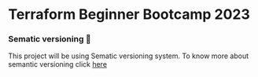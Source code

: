 # Terraform Beginner Bootcamp 2023

### Sematic versioning :mage:

This project will be using Sematic versioning system.
To know more about semantic versioning click [here](https://semver.org/)